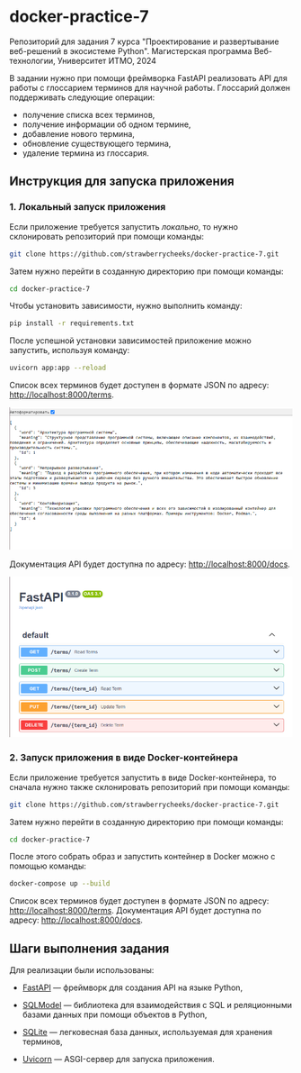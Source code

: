 # docker-practice-7

Репозиторий для задания 7 курса "Проектирование и развертывание веб-решений в экосистеме Python". Магистерская программа Веб-технологии, Университет ИТМО, 2024

В задании нужно при помощи фреймворка FastAPI реализовать API для работы с глоссарием терминов для научной работы. Глоссарий должен поддерживать следующие операции:

- получение списка всех терминов,
- получение информации об одном термине,
- добавление нового термина,
- обновление существующего термина,
- удаление термина из глоссария.

## Инструкция для запуска приложения

### 1. Локальный запуск приложения

Если приложение требуется запустить _локально_, то нужно склонировать репозиторий при помощи команды:

```bash
git clone https://github.com/strawberrycheeks/docker-practice-7.git
```

Затем нужно перейти в созданную директорию при помощи команды:

```bash
cd docker-practice-7
```

Чтобы установить зависимости, нужно выполнить команду:

```bash
pip install -r requirements.txt
```

После успешной установки зависимостей приложение можно запустить, используя команду:

```bash
uvicorn app:app --reload
```

Список всех терминов будет доступен в формате JSON по адресу: [http://localhost:8000/terms](http://localhost:8000/terms).

![Список всех терминов](images/Screenshot-2024-12-22-04-43-06.png)

Документация API будет доступна по адресу: [http://localhost:8000/docs](http://localhost:8000/docs).

![Документация API](images/Screenshot-2024-12-22-04-47-50.png)

### 2. Запуск приложения в виде Docker-контейнера

Если приложение требуется запустить в виде Docker-контейнера, то сначала нужно также склонировать репозиторий при помощи команды:

```bash
git clone https://github.com/strawberrycheeks/docker-practice-7.git
```

Затем нужно перейти в созданную директорию при помощи команды:

```bash
cd docker-practice-7
```

После этого собрать образ и запустить контейнер в Docker можно с помощью команды:

```bash
docker-compose up --build
```

Список всех терминов будет доступен в формате JSON по адресу: [http://localhost:8000/terms](http://localhost:8000/terms).
Документация API будет доступна по адресу: [http://localhost:8000/docs](http://localhost:8000/docs).

## Шаги выполнения задания

Для реализации были использованы:

- [FastAPI](https://fastapi.tiangolo.com/) — фреймворк для создания API на языке Python,

- [SQLModel](https://sqlmodel.tiangolo.com/) — библиотека для взаимодействия с SQL и реляционными базами данных при помощи объектов в Python,

- [SQLite](https://www.sqlite.org/index.html) — легковесная база данных, используемая для хранения терминов,

- [Uvicorn](https://www.uvicorn.org/) — ASGI-сервер для запуска приложения.
